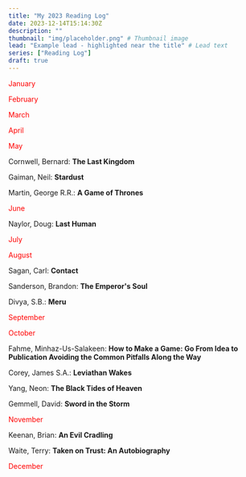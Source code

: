 ```yaml
---
title: "My 2023 Reading Log"
date: 2023-12-14T15:14:30Z
description: ""
thumbnail: "img/placeholder.png" # Thumbnail image
lead: "Example lead - highlighted near the title" # Lead text
series: ["Reading Log"]
draft: true
---
```


<!--more-->

<span style="color: #ff0000;">January</span>


<span style="color: #ff0000;">February</span>


<span style="color: #ff0000;">March</span>

<span style="color: #ff0000;">April</span>


<span style="color: #ff0000;">May</span>

Cornwell, Bernard: **The Last Kingdom**

Gaiman, Neil: **Stardust**

Martin, George R.R.: **A Game of Thrones**

<span style="color: #ff0000;">June</span>

Naylor, Doug: **Last Human**

<span style="color: #ff0000;">July</span>

<span style="color: #ff0000;">August</span>

Sagan, Carl: **Contact**

Sanderson, Brandon: **The Emperor's Soul**

Divya, S.B.: **Meru**

<span style="color: #ff0000;">September</span>

<span style="color: #ff0000;">October</span>

Fahme, Minhaz-Us-Salakeen: **How to Make a Game: Go From Idea to Publication Avoiding the Common Pitfalls Along the Way**

Corey, James S.A.: **Leviathan Wakes**

Yang, Neon: **The Black Tides of Heaven**

Gemmell, David: **Sword in the Storm**

<span style="color: #ff0000;">November</span>

Keenan, Brian: **An Evil Cradling**

Waite, Terry: **Taken on Trust: An Autobiography**

<span style="color: #ff0000;">December</span>

